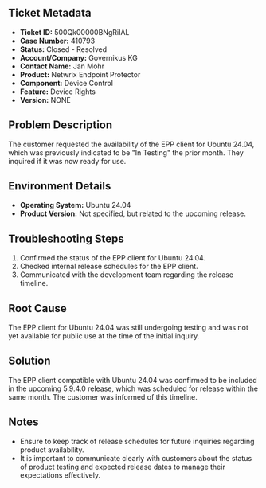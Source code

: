 ## Ticket Metadata
- **Ticket ID:** 500Qk00000BNgRiIAL
- **Case Number:** 410793
- **Status:** Closed - Resolved
- **Account/Company:** Governikus KG
- **Contact Name:** Jan Mohr
- **Product:** Netwrix Endpoint Protector
- **Component:** Device Control
- **Feature:** Device Rights
- **Version:** NONE

## Problem Description
The customer requested the availability of the EPP client for Ubuntu 24.04, which was previously indicated to be "In Testing" the prior month. They inquired if it was now ready for use.

## Environment Details
- **Operating System:** Ubuntu 24.04
- **Product Version:** Not specified, but related to the upcoming release.

## Troubleshooting Steps
1. Confirmed the status of the EPP client for Ubuntu 24.04.
2. Checked internal release schedules for the EPP client.
3. Communicated with the development team regarding the release timeline.

## Root Cause
The EPP client for Ubuntu 24.04 was still undergoing testing and was not yet available for public use at the time of the initial inquiry.

## Solution
The EPP client compatible with Ubuntu 24.04 was confirmed to be included in the upcoming 5.9.4.0 release, which was scheduled for release within the same month. The customer was informed of this timeline.

## Notes
- Ensure to keep track of release schedules for future inquiries regarding product availability.
- It is important to communicate clearly with customers about the status of product testing and expected release dates to manage their expectations effectively.